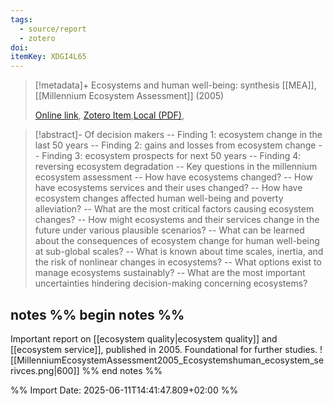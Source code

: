 ```yaml
---
tags:
  - source/report
  - zotero
doi: 
itemKey: XDGI4L65
---
```

>[!metadata]+
> Ecosystems and human well-being: synthesis
> [[MEA]], 
> [[Millennium Ecosystem Assessment]] (2005)
> 
> [Online link](), [Zotero Item](zotero://select/library/items/XDGI4L65),[Local (PDF)](file://C:/Users/aburg/Documents/references/zotero/storage/VK77KILN/MillenniumEcosystemAssessment2005_Ecosystemshuman.pdf), 


>[!abstract]-
>Of decision makers -- Finding 1: ecosystem change in the last 50 years -- Finding 2: gains and losses from ecosystem change -- Finding 3: ecosystem prospects for next 50 years -- Finding 4: reversing ecosystem degradation -- Key questions in the millennium ecosystem assessment -- How have ecosystems changed? -- How have ecosystems services and their uses changed? -- How have ecosystem changes affected human well-being and poverty alleviation? -- What are the most critical factors causing ecosystem changes? -- How might ecosystems and their services change in the future under various plausible scenarios? -- What can be learned about the consequences of ecosystem change for human well-being at sub-global scales? -- What is known about time scales, inertia, and the risk of nonlinear changes in ecosystems? -- What options exist to manage ecosystems sustainably? -- What are the most important uncertainties hindering decision-making concerning ecosystems?

## notes %% begin notes %%
Important report on [[ecosystem quality|ecosystem quality]] and [[ecosystem service]], published in 2005. Foundational for further studies.
![[MillenniumEcosystemAssessment2005_Ecosystemshuman_ecosystem_serivces.png|600]]
%% end notes %%

%% Import Date: 2025-06-11T14:41:47.809+02:00 %%
